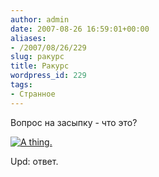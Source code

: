 ```yaml
---
author: admin
date: 2007-08-26 16:59:01+00:00
aliases:
- /2007/08/26/229
slug: ракурс
title: Ракурс
wordpress_id: 229
tags:
- Странное
---
```


Вопрос на засыпку - что это?

[![A thing.](/2007/08/thing1.thumbnail.jpg)](/2007/08/thing1.jpg)

Upd: ответ.
